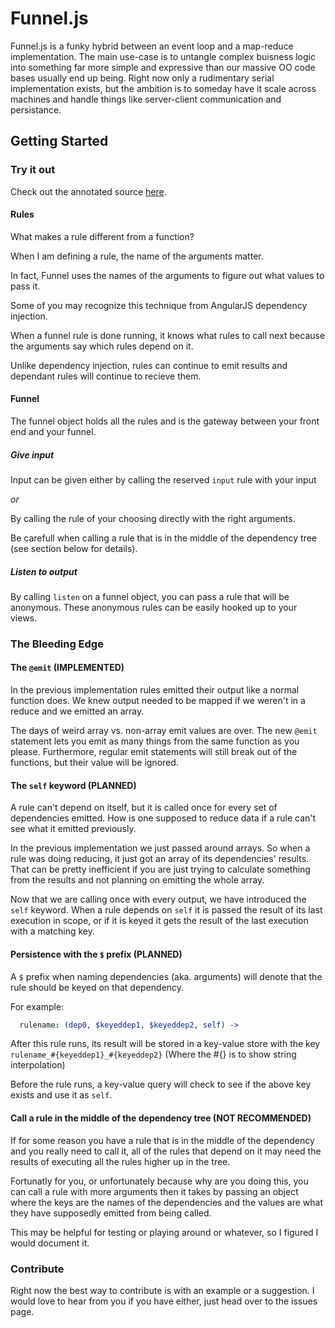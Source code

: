 Funnel.js
======

Funnel.js is a funky hybrid between an event loop and a map-reduce implementation.
The main use-case is to untangle complex buisness logic into something far more simple and expressive than our massive OO code bases usually end up being.
Right now only a rudimentary serial implementation exists, but the ambition is to someday have it scale across machines and handle things like server-client communication and persistance.

## Getting Started

### Try it out

Check out the annotated source [here](http://brysgo.github.io/funnel/docs/funnel.html).

#### Rules

What makes a rule different from a function?

When I am defining a rule, the name of the arguments matter.

In fact, Funnel uses the names of the arguments to figure out what values to pass it.

Some of you may recognize this technique from AngularJS dependency injection.

When a funnel rule is done running, it knows what rules to call next because the arguments say which rules depend on it.

Unlike dependency injection, rules can continue to emit results and dependant rules will continue to recieve them.

#### Funnel

The funnel object holds all the rules and is the gateway between your front end and your funnel.

##### Give input

Input can be given either by calling the reserved `input` rule with your input 

*or*

By calling the rule of your choosing directly with the right arguments.

Be carefull when calling a rule that is in the middle of the dependency tree (see section below for details).

##### Listen to output

By calling `listen` on a funnel object, you can pass a rule that will be anonymous. These anonymous rules can be easily hooked up to your views.

### The Bleeding Edge

#### The `@emit` (IMPLEMENTED)

In the previous implementation rules emitted their output like a normal function does.
We knew output needed to be mapped if we weren't in a reduce and we emitted an array.

The days of weird array vs. non-array emit values are over. The new `@emit` statement lets
you emit as many things from the same function as you please. Furthermore, regular emit statements
will still break out of the functions, but their value will be ignored.

#### The `self` keyword (PLANNED)

A rule can't depend on itself, but it is called once for every set of dependencies emitted. How is one supposed
to reduce data if a rule can't see what it emitted previously.

In the previous implementation we just passed around arrays. So when a rule was doing reducing, it just got an array of its
dependencies' results. That can be pretty inefficient if you are just trying to calculate something from the results and not
planning on emitting the whole array.

Now that we are calling once with every output, we have introduced the `self` keyword. When a rule depends on `self` it is passed the result of its last execution
in scope, or if it is keyed it gets the result of the last execution with a matching key.

#### Persistence with the `$` prefix (PLANNED)

A `$` prefix when naming dependencies (aka. arguments) will denote that the rule should be keyed on that dependency.

For example:

```coffeescript
  rulename: (dep0, $keyeddep1, $keyeddep2, self) ->
```
After this rule runs, its result will be stored in a key-value store with the key `rulename_#{keyeddep1}_#{keyeddep2}` (Where the #{} is to show string interpolation)

Before the rule runs, a key-value query will check to see if the above key exists and use it as `self`.

#### Call a rule in the middle of the dependency tree (NOT RECOMMENDED)

If for some reason you have a rule that is in the middle of the dependency and you really need to call it, all of the rules that
depend on it may need the results of executing all the rules higher up in the tree.

Fortunatly for you, or unfortunately because why are you doing this, you can call a rule with more arguments then it takes by passing an
object where the keys are the names of the dependencies and the values are what they have supposedly emitted from being called.

This may be helpful for testing or playing around or whatever, so I figured I would document it.

### Contribute

Right now the best way to contribute is with an example or a suggestion. I would love to hear from you if you have either, just head over to the issues page.
